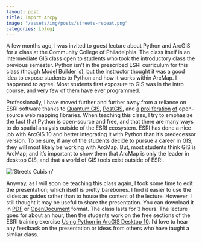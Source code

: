 ```yaml
---
layout: post
title: Import Arcpy
image: "/assets/img/posts/streets-repeat.png"
categories: [blog]
---
```


A few months ago, I was invited to guest lecture about Python and ArcGIS for a class at the Community College of Philadelphia. The class itself is an intermediate GIS class open to students who took the introductory class the previous semester. Python isn’t in the prescribed ESRI curriculum for this class (though Model Builder is), but the instructor thought it was a good idea to expose students to Python and how it works within ArcMap. I happened to agree. Most students first exposure to GIS was in the intro course, and very few of them have ever programmed.

Professionally, I have moved further and further away from a reliance on ESRI software thanks to [Quantum GIS](http://www.qgis.org/ "Quantum GIS"), [PostGIS](http://postgis.refractions.net/ "PostGIS"), and [a](http://openlayers.org/ "OpenLayers") [proliferation](http://leaflet.cloudmade.com/ "Leaflet") [of](http://mapbox.com "MapBox") open-source web mapping libraries. When teaching this class, I try to emphasize the fact that Python is open-source and free, and that there are many ways to do spatial analysis outside of the ESRI ecosystem. ESRI has done a nice job with ArcGIS 10 and better integrating it with Python than it’s predecessor version. To be sure, if any of the students decide to pursue a career in GIS, they will most likely be working with ArcMap. But, most students think GIS is ArcMap; and it’s important to show them that ArcMap is only the leader in desktop GIS, and that a world of GIS tools exist outside of ESRI.

!['Streets Cubism'](/../assets/img/streets.png)

Anyway, as I will soon be teaching this class again, I took some time to edit the presentation; which itself is pretty barebones. I find it easier to use the slides as guides rather than to house the content of the lecture. However, I still thought it may be useful to share the presentation. You can download it in [PDF](/doc/Import_Arcpy.pdf "PDF of Presentation") or [OpenDocument](/doc/Import_Arcpy.odp "OpenDocument format of Presenation") format. The class lasts for 3 hours. The lecture goes for about an hour, then the students work on the free sections of the ESRI training exercise [Using Python in ArcGIS Desktop 10](http://training.esri.com/gateway/index.cfm?fa=catalog.webCourseDetail&courseid=1868 "ESRI training exercise"). I’d love to hear any feedback on the presentation or ideas from others who have taught a simliar class.